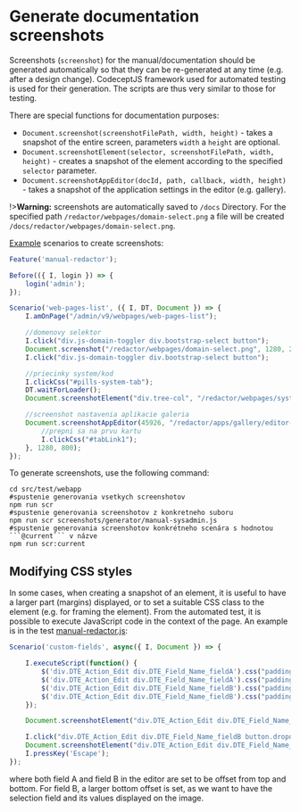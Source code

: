 # Generate documentation screenshots

Screenshots (`screenshot`) for the manual/documentation should be generated automatically so that they can be re-generated at any time (e.g. after a design change). CodeceptJS framework used for automated testing is used for their generation. The scripts are thus very similar to those for testing.

There are special functions for documentation purposes:
- `Document.screenshot(screenshotFilePath, width, height)` - takes a snapshot of the entire screen, parameters `width` a `height` are optional.
- `Document.screenshotElement(selector, screenshotFilePath, width, height)` - creates a snapshot of the element according to the specified `selector` parameter.
- `Document.screenshotAppEditor(docId, path, callback, width, height)` - takes a snapshot of the application settings in the editor (e.g. gallery).

!>**Warning:** screenshots are automatically saved to `/docs` Directory. For the specified path `/redactor/webpages/domain-select.png` a file will be created `/docs/redactor/webpages/domain-select.png`.

[Example](../../../src/test/webapp/screenshots/generator/manual-redactor.js) scenarios to create screenshots:

```javascript
Feature('manual-redactor');

Before(({ I, login }) => {
    login('admin');
});

Scenario('web-pages-list', ({ I, DT, Document }) => {
    I.amOnPage("/admin/v9/webpages/web-pages-list");

    //domenovy selektor
    I.click("div.js-domain-toggler div.bootstrap-select button");
    Document.screenshot("/redactor/webpages/domain-select.png", 1280, 220);
    I.click("div.js-domain-toggler div.bootstrap-select button");

    //priecinky system/kod
    I.clickCss("#pills-system-tab");
    DT.waitForLoader();
    Document.screenshotElement("div.tree-col", "/redactor/webpages/system-folder.png", 1280, 300);

    //screenshot nastavenia aplikacie galeria
    Document.screenshotAppEditor(45926, "/redactor/apps/gallery/editor-dialog.png", function(Document, I, DT, DTE) {
        //prepni sa na prvu kartu
        I.clickCss("#tabLink1");
    }, 1280, 800);
});
```

To generate screenshots, use the following command:

````shell
cd src/test/webapp
#spustenie generovania vsetkych screenshotov
npm run scr
#spustenie generovania screenshotov z konkretneho suboru
npm run scr screenshots/generator/manual-sysadmin.js
#spustenie generovania screenshotov konkrétneho scenára s hodnotou ```@current``` v názve
npm run scr:current
````

## Modifying CSS styles

In some cases, when creating a snapshot of an element, it is useful to have a larger part (margins) displayed, or to set a suitable CSS class to the element (e.g. for framing the element). From the automated test, it is possible to execute JavaScript code in the context of the page. An example is in the test [manual-redactor.js](../../../src/test/webapp/screenshots/generator/manual-redactor.js):

```javascript
Scenario('custom-fields', async({ I, Document }) => {

    I.executeScript(function() {
        $('div.DTE_Action_Edit div.DTE_Field_Name_fieldA').css("padding-top", "10px");
        $('div.DTE_Action_Edit div.DTE_Field_Name_fieldA').css("padding-bottom", "10px");
        $('div.DTE_Action_Edit div.DTE_Field_Name_fieldB').css("padding-top", "10px");
        $('div.DTE_Action_Edit div.DTE_Field_Name_fieldB').css("padding-bottom", "175px");
    });

    Document.screenshotElement("div.DTE_Action_Edit div.DTE_Field_Name_fieldA", "/frontend/webpages/customfields/webpages-text.png");

    I.click("div.DTE_Action_Edit div.DTE_Field_Name_fieldB button.dropdown-toggle")
    Document.screenshotElement("div.DTE_Action_Edit div.DTE_Field_Name_fieldB", "/frontend/webpages/customfields/webpages-select.png");
    I.pressKey('Escape');
});
```

where both field A and field B in the editor are set to be offset from top and bottom. For field B, a larger bottom offset is set, as we want to have the selection field and its values displayed on the image.
